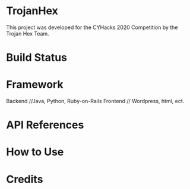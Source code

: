 # TrojanHex
This project was developed for the CYHacks 2020 Competition by the Trojan Hex Team.

 # Build Status
# Framework
Backend //Java, Python, Ruby-on-Rails Frontend // Wordpress, html, ect.

# API References
# How to Use
# Credits
